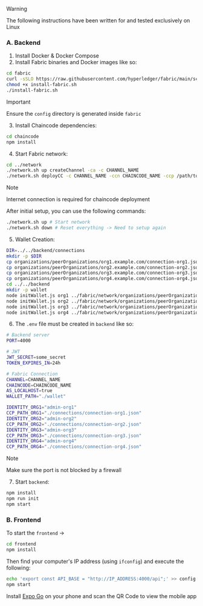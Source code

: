 > [!WARNING]
> The following instructions have been written for and tested exclusively on Linux

### A. Backend

1. Install Docker & Docker Compose
2. Install Fabric binaries and Docker images like so:

```sh
cd fabric
curl -sSLO https://raw.githubusercontent.com/hyperledger/fabric/main/scripts/install-fabric.sh
chmod +x install-fabric.sh
./install-fabric.sh
```

> [!IMPORTANT]
> Ensure the `config` directory is generated inside `fabric`

3. Install Chaincode dependencies:

```sh
cd chaincode
npm install
```

4. Start Fabric network:

```sh
cd ../network
./network.sh up createChannel -ca -c CHANNEL_NAME
./network.sh deployCC -c CHANNEL_NAME -ccn CHAINCODE_NAME -ccp /path/to/chaincode -ccl javascript
```

> [!NOTE]
> Internet connection is required for chaincode deployment

After initial setup, you can use the following commands:

```sh
./network.sh up # Start network
./network.sh down # Reset everything -> Need to setup again
```

5. Wallet Creation:

```sh
DIR=../../backend/connections
mkdir -p $DIR
cp organizations/peerOrganizations/org1.example.com/connection-org1.json $DIR/connection-org1.json
cp organizations/peerOrganizations/org2.example.com/connection-org2.json $DIR/connection-org2.json
cp organizations/peerOrganizations/org3.example.com/connection-org3.json $DIR/connection-org3.json
cp organizations/peerOrganizations/org4.example.com/connection-org4.json $DIR/connection-org4.json
cd ../../backend
mkdir -p wallet
node initWallet.js org1 ../fabric/network/organizations/peerOrganizations/org1.example.com/users/Admin@org1.example.com/msp ./wallet admin-org1
node initWallet.js org2 ../fabric/network/organizations/peerOrganizations/org2.example.com/users/Admin@org2.example.com/msp ./wallet admin-org2
node initWallet.js org3 ../fabric/network/organizations/peerOrganizations/org3.example.com/users/Admin@org3.example.com/msp ./wallet admin-org3
node initWallet.js org4 ../fabric/network/organizations/peerOrganizations/org4.example.com/users/Admin@org4.example.com/msp ./wallet admin-org4
```

6. The `.env` file must be created in `backend` like so:

```sh
# Backend server
PORT=4000

# JWT
JWT_SECRET=some_secret
TOKEN_EXPIRES_IN=24h

# Fabric Connection
CHANNEL=CHANNEL_NAME
CHAINCODE=CHAINCODE_NAME
AS_LOCALHOST=true
WALLET_PATH="./wallet"

IDENTITY_ORG1="admin-org1"
CCP_PATH_ORG1="./connections/connection-org1.json"
IDENTITY_ORG2="admin-org2"
CCP_PATH_ORG2="./connections/connection-org2.json"
IDENTITY_ORG3="admin-org3"
CCP_PATH_ORG3="./connections/connection-org3.json"
IDENTITY_ORG4="admin-org4"
CCP_PATH_ORG4="./connections/connection-org4.json"
```

> [!NOTE]
> Make sure the port is not blocked by a firewall

7. Start `backend`:

```sh
npm install
npm run init
npm start
```

### B. Frontend

To start the `frontend` ->

```sh
cd frontend
npm install
```

Then find your computer's IP address (using `ifconfig`) and execute the following:

```sh
echo 'export const API_BASE = "http://IP_ADDRESS:4000/api";' >> config.js
npm start
```

Install [Expo Go](https://expo.dev/go) on your phone and scan the QR Code to view the mobile app
